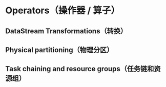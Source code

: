 # Operators（操作器 / 算子）

## DataStream Transformations（转换）

## Physical partitioning（物理分区）

## Task chaining and resource groups（任务链和资源组）
